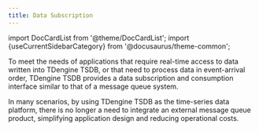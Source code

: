 ```yaml
---
title: Data Subscription
---
```


import DocCardList from '@theme/DocCardList';
import {useCurrentSidebarCategory} from '@docusaurus/theme-common';

To meet the needs of applications that require real-time access to data written into TDengine TSDB, or that need to process data in event-arrival order, TDengine TSDB provides a data subscription and consumption interface similar to that of a message queue system.

In many scenarios, by using TDengine TSDB as the time-series data platform, there is no longer a need to integrate an external message queue product, simplifying application design and reducing operational costs.

<DocCardList items={useCurrentSidebarCategory().items}/>

